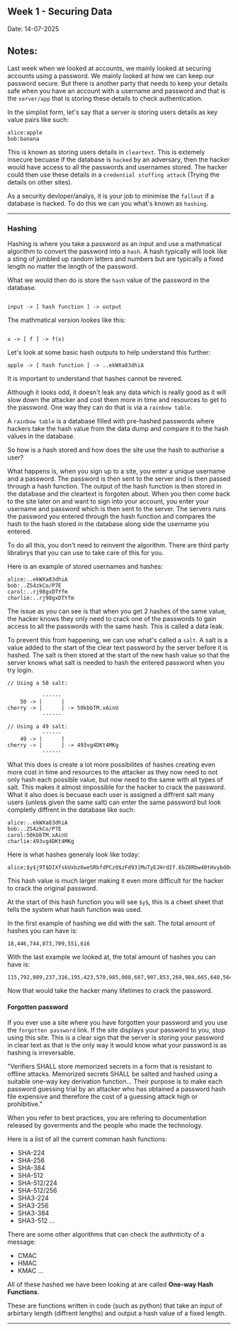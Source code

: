 ## Week 1 - Securing Data

Date: 14-07-2025

## Notes:

Last week when we looked at accounts, we mainly looked at securing accounts using a password. We mainly looked at how we can keep our password secure. But there is another party that needs to keep your details safe when you have an account with a username and password and that is the `server/app` that is storing these details to check authentication.

In the simplist form, let's say that a server is storing users details as key value pairs like such:
```
alice:apple
bob:banana
```
This is known as storing users details in `cleartext`. This is extemely insecure becuase if the database is `hacked` by an adversary, then the hacker would have access to all the passwords and usernames stored. The hacker could then use these details in a `credential stuffing attack` (Trying the details on other sites).

As a security devloper/analys, it is your job to minimise the `fallout` if a database is hacked. To do this we can you what's known as `hashing`.

-----

### Hashing

Hashing is where you take a password as an input and use a mathmatical algorithm to convert the password into a `hash`. A hash typically will look like a sting of jumbled up random letters and numbers but are typically a fixed length no matter the length of the password. 

What we would then do is store the `hash` value of the password in the database. 
```

input -> [ hash function ] -> output

```
The mathmatical version lookes like this:
```

x -> [ f ] -> f(x)

```

Let's look at some basic hash outputs to help understand this further:
```
apple -> [ hash function ] -> ..ekWXa83dhiA
```
It is important to understand that hashes cannot be revered.

Although it looks odd, it doesn't leak any data which is really good as it will slow down the attacker and cost them more in time and resources to get to the password. One way they can do that is via a `rainbow table`.

A `rainbow table` is a database filled with pre-hashed passwords where hackers take the hash value from the data dump and compare it to the hash values in the database.

So how is a hash stored and how does the site use the hash to authorise a user?

What happens is, when you sign up to a site, you enter a unique username and a password. The password is then sent to the server and is then passed through a hash function. The output of the hash function is then stored in the database and the cleartext is forgoten about. When you then come back to the site later on and want to sign into your account, you enter your username and password which is then sent to the server. The servers runs the password you entered through the hash function and compares the hash to the hash stored in the database along side the username you entered.

To do all this, you don't need to reinvent the algorithm. There are third party librabrys that you can use to take care of this for you.

Here is an example of stored usernames and hashes:
```
alice:..ekWXa83dhiA
bob:..ZS4zkCo/P7E
carol:..rj98gxDTYfm
charlie:..rj98gxDTYfm
```
The issue as you can see is that when you get 2 hashes of the same value, the hacker knows they only need to crack one of the passwords to gain access to all the passwords with the same hash. This is called a data leak.

To prevent this from happening, we can use what's called a `salt`. A salt is a value added to the start of the clear text password by the server before it is hashed. The salt is then stored at the start of the new hash value so that the server knows what salt is needed to hash the entered password when you try login.
```
// Using a 50 salt:

           ------
    50 -> |      |
cherry -> |      | -> 50kbbTM.xAinU
           ------

// Using a 49 salt:
           ------
    49 -> |      |
cherry -> |      | -> 493vg4DKt4MKg
           ------
```
What this does is create a lot more possibilites of hashes creating even more cost in time and resources to the attacker as they now need to not only hash each possible value, but now need to the same with all types of salt. This makes it almost impossible for the hacker to crack the password. What it also does is becuase each user is assigned a diffrent salt many users (unless given the same salt) can enter the same password but look completly diffrent in the database like such:
```
alice:..ekWXa83dhiA
bob:..ZS4zkCo/P7E
carol:50kbbTM.xAinU
charlie:493vg4DKt4MKg
```
Here is what hashes generaly look like today:
```
alice:$y$j9T$DIXfskUxbz6we5RbfdPCz0$zFd93]MuTyEJHrdIf.6bZ8Rbw40tHvybdOuLn.eD.53
```
This hash value is much larger making it even more difficult for the hacker to crack the original password.

At the start of this hash function you will see `$y$`, this is a cheet sheet that tells the system what hash function was used.

In the first example of hashing we did with the salt. The total amount of hashes you can have is:
```
18,446,744,073,709,551,616
```

With the last example we looked at, the total amount of hashes you can have is:
```
115,792,089,237,316,195,423,570,985,008,687,907,853,269,984,665,640,564,039,457,584,007,913,129,639,936
```
Now that would take the hacker many lifetimes to crack the password.

#### Forgotten password

If you ever use a site where you have forgotten your password and you use the `forgotten password` link. If the site displays your password to you, stop using this site. This is a clear sign that the server is storing your password in clear text as that is the only way it would know what your password is as hashing is irreversable.

"Verifiers SHALL store memorized secrets in a form that is resistant to offline attacks. Memorized secrets SHALL be salted and hashed using a suitable one-way key derivation function... Their purpose is to make each password guessing trial by an attacker who has obtained a password hash file expensive and therefore the cost of a guessing attack high or prohibitive."

When you refer to best practices, you are refering to documentation released by goverments and the people who made the technology.

Here is a list of all the current comman hash functions:
- SHA-224
- SHA-256
- SHA-384
- SHA-512
- SHA-512/224
- SHA-512/256
- SHA3-224
- SHA3-256
- SHA3-384
- SHA3-512
...

There are some other algorithms that can check the authnticity of a message:
- CMAC
- HMAC
- KMAC
...

All of these hashed we have been looking at are called **One-way Hash Functions**.

These are functions written in code (such as python) that take an input of arbirtary length (diffrent lengths) and output a hash value of a fixed length.

-----





















